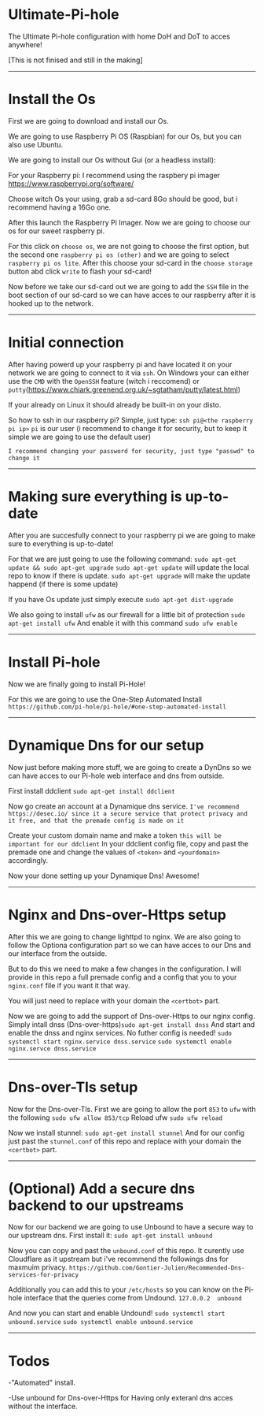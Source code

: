 # Ultimate-Pi-hole
The Ultimate Pi-hole configuration with home DoH and DoT to acces anywhere!

[This is not finised and still in the making]

--------------------------------------

# Install the Os

First we are going to download and install our Os.

We are going to use Raspberry Pi OS (Raspbian) for our Os, but you can also use Ubuntu.

We are going to install our Os without Gui (or a headless install):


For your Raspberry pi:
I recommend using the raspbery pi imager
https://www.raspberrypi.org/software/

Choose witch Os your using, grab a sd-card 8Go should be good, but i recommend having a 16Go one.

After this launch the Raspberry Pi Imager. Now we are going to choose our os for our sweet raspberry pi.

For this click on `choose os`, we are not going to choose the first option, but the second one `raspberry pi os (other)` and we are going to select `raspberry pi os lite`.
After this choose your sd-card in the `choose storage` button abd click `write` to flash your sd-card!

Now before we take our sd-card out we are going to add the `SSH` file in the boot section of our sd-card so we can have acces to our raspberry after it is hooked up to the network.

--------------------------------------

# Initial connection

After having powerd up your raspberry pi and have located it on your network we are going to connect to it via `ssh`.
On Windows your can either use the `CMD` with the `OpenSSH` feature (witch i reccomend) or `putty`(https://www.chiark.greenend.org.uk/~sgtatham/putty/latest.html)

If your already on Linux it should already be built-in on your disto.

So how to ssh in our raspberry pi?
Simple, just type: `ssh pi@<the raspberry pi ip>`
`pi` is our user (i recommend to change it for security, but to keep it simple we are going to use the default user)

`I recommend changing your password for security, just type "passwd" to change it`

--------------------------------------

# Making sure everything is up-to-date

After you are succesfully connect to your raspberry pi we are going to make sure to everything is up-to-date!

For that we are just going to use the following command: `sudo apt-get update && sudo apt-get upgrade`
`sudo apt-get update` will update the local repo to know if there is update.
`sudo apt-get upgrade` will make the update happend (if there is some update)

If you have Os update just simply execute `sudo apt-get dist-upgrade`

We also going to install `ufw` as our firewall for a little bit of protection
`sudo apt-get install ufw`
And enable it with this command `sudo ufw enable`

--------------------------------------

# Install Pi-hole

Now we are finally going to install Pi-Hole!

For this we are going to use the One-Step Automated Install
`https://github.com/pi-hole/pi-hole/#one-step-automated-install`

--------------------------------------

# Dynamique Dns for our setup

Now just before making more stuff, we are going to create a DynDns so we can have acces to our Pi-hole web interface and dns from outside.

First install ddclient `sudo apt-get install ddclient`

Now go create an account at a Dynamique dns service. `I've recommend https://desec.io/ since it a secure service that protect privacy and it free, and that the premade config is made on it`

Create your custom domain name and make a token `this will be important for our ddclient`
In your ddclient config file, copy and past the premade one and change the values of `<token>` and `<yourdomain>` accordingly.

Now your done setting up your Dynamique Dns! Awesome!

--------------------------------------

# Nginx and Dns-over-Https setup

After this we are going to change lighttpd to nginx.
We are also going to follow the Optiona configuration part so we can have acces to our Dns and our interface from the outside.

But to do this we need to make a few changes in the configuration.
I will provide in this repo a full premade config and a config that you to your `nginx.conf` file if you want it that way.

You will just need to replace with your domain the `<certbot>` part.

Now we are going to add the support of Dns-over-Https to our nginx config.
Simply intall dnss (Dns-over-https)`sudo apt-get install dnss`
And start and enable the dnss and nginx services. No futher config is needed!
`sudo systemctl start nginx.service dnss.service`
`sudo systemctl enable nginx.servce dnss.service`

--------------------------------------

# Dns-over-Tls setup

Now for the Dns-over-Tls.
First we are going to allow the port `853` to `ufw` with the following
`sudo ufw allow 853/tcp`
Reload ufw `sudo ufw reload`

Now we install stunnel:
`sudo apt-get install stunnel`
And for our config just past the `stunnel.conf` of this repo and replace with your domain the `<certbot>` part.

--------------------------------------

# (Optional) Add a secure dns backend to our upstreams

Now for our backend we are going to use Unbound to have a secure way to our upstream dns.
First install it:
`sudo apt-get install unbound`

Now you can copy and past the `unbound.conf` of this repo.
It curently use Cloudflare as it upstream but i've recommend the followings dns for maxmuim privacy.
`https://github.com/Gontier-Julien/Recommended-Dns-services-for-privacy`

Additionally you can add this to your `/etc/hosts` so you can know on the Pi-hole interface that the queries come from Undound.
`127.0.0.2	unbound`

And now you can start and enable Undound!
`sudo systemctl start unbound.service`
`sudo systemctl enable unbound.service`

--------------------------------------

# Todos

-"Automated" install.

-Use unbound for Dns-over-Https for Having only exteranl dns acces without the interface.
